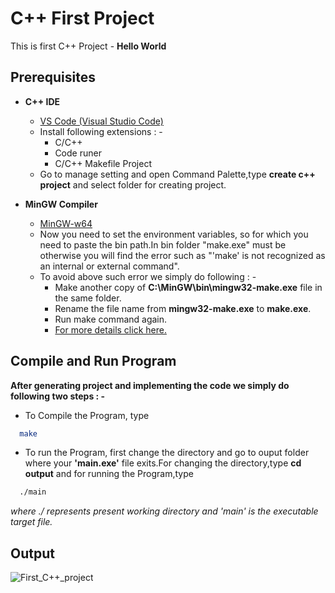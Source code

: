 
# C++ First Project
This is first C++ Project - **Hello World**




## Prerequisites
 - **C++ IDE**
   - [VS Code (Visual Studio Code)](https://code.visualstudio.com/docs/?dv=win)
   - Install following extensions : -
       - C/C++
       - Code runer
       - C/C++ Makefile Project 
    - Go to manage setting and open Command Palette,type **create c++ project** and select folder for creating project.
  
 - **MinGW Compiler**
   - [MinGW-w64](https://sourceforge.net/projects/mingw-w64/)
   - Now you need to set the environment variables, so for which you need to paste the bin path.In bin folder "make.exe" must be otherwise you will find the error such as "'make' is not recognized as an internal or external command".
   - To avoid above such error we simply do following : -
        -  Make another copy of **C:\MinGW\bin\mingw32-make.exe** file in the same folder.
        -  Rename the file name from **mingw32-make.exe** to **make.exe**.
        -  Run make command again.
        -  [For more details click here.](https://stackoverflow.com/questions/23723364/windows-7-make-is-not-recognized-as-an-internal-or-external-command-operabl)
    


## Compile and Run Program
**After generating project and implementing the code we simply do following two steps : -**
-  To Compile the Program, type

```bash
  make
```

-  To run the Program, first change the directory and go to ouput folder where your **'main.exe'** file exits.For changing the directory,type **cd output** and for running the Program,type


```bash
  ./main
```
 *where ./ represents present working directory and 'main' is the executable target file.*
 
 ## Output 
 ![First_C++_project](https://user-images.githubusercontent.com/72221154/145340730-511b130d-c642-434a-a454-2c18549172a8.png)



